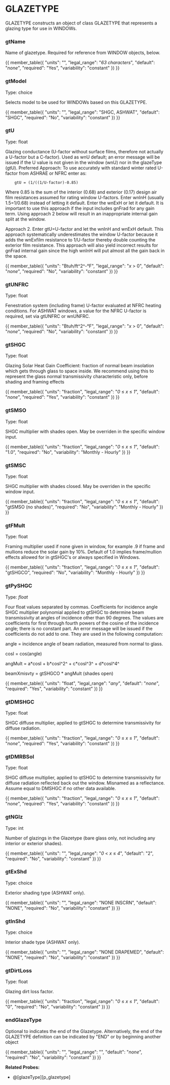# GLAZETYPE

GLAZETYPE constructs an object of class GLAZETYPE that represents a glazing type for use in WINDOWs.

### gtName

Name of glazetype. Required for reference from WINDOW objects, below.

{{
  member_table({
    "units": "",
    "legal_range": "*63 characters*", 
    "default": "*none*",
    "required": "Yes",
    "variability": "constant" 
  })
}}

### gtModel

Type: choice

Selects model to be used for WINDOWs based on this GLAZETYPE.

{{
  member_table({
    "units": "",
    "legal_range": "SHGC, ASHWAT", 
    "default": "SHGC",
    "required": "No",
    "variability": "constant" 
  })
}}

### gtU

Type: float

Glazing conductance (U-factor without surface films, therefore not actually a U-factor but a C-factor). Used as wnU default; an error message will be issued if the U value is not given in the window (wnU) nor in the glazeType (gtU). <!-- TODO: rename gtC? (Also wnU s/b wnC?) 7-2011 --> Preferred Approach: To use accurately with standard winter rated U-factor from ASHRAE or NFRC enter as:

        gtU = (1/((1/U-factor)-0.85)

Where 0.85 is the sum of the interior (0.68) and exterior (0.17) design air film resistances assumed for rating window U-factors. Enter wnInH (usually 1.5=1/0.68) instead of letting it default. Enter the wnExH or let it default. It is important to use this approach if the input includes gnFrad for any gain term. Using approach 2 below will result in an inappropriate internal gain split at the window.

Approach 2. Enter gtU=U-factor and let the wnInH and wnExH default. This approach systematically underestimates the window U-factor because it adds the wnExfilm resistance to 1/U-factor thereby double counting the exterior film resistance. This approach will also yield incorrect results for gnFrad internal gain since the high wnInH will put almost all the gain back in the space.

{{
  member_table({
    "units": "Btuh/ft^2^-°F",
    "legal_range": "*x* > 0", 
    "default": "*none*",
    "required": "No",
    "variability": "constant" 
  })
}}

### gtUNFRC

Type: float

Fenestration system (including frame) U-factor evaluated at NFRC heating conditions. For ASHWAT windows, a value for the NFRC U-factor is required, set via gtUNFRC or wnUNFRC.

{{
  member_table({
    "units": "Btuh/ft^2^-°F",
    "legal_range": "*x* > 0", 
    "default": "*none*",
    "required": "No",
    "variability": "constant" 
  })
}}

### gtSHGC

Type: float

Glazing Solar Heat Gain Coefficient: fraction of normal beam insolation which gets through glass to space inside. We recommend using this to represent the glass normal transmissivity characteristic only, before shading and framing effects

{{
  member_table({
    "units": "fraction",
    "legal_range": "*0* ≤ *x* ≤ *1*", 
    "default": "*none*",
    "required": "Yes",
    "variability": "constant" 
  })
}}

### gtSMSO

Type: float

SHGC multiplier with shades open. May be overriden in the specific window input.

{{
  member_table({
    "units": "fraction",
    "legal_range": "*0* ≤ *x* ≤ *1*", 
    "default": "1.0",
    "required": "No",
    "variability": "Monthly - Hourly" 
  })
}}

### gtSMSC

Type: float

SHGC multiplier with shades closed. May be overriden in the specific window input.

{{
  member_table({
    "units": "fraction",
    "legal_range": "*0* ≤ *x* ≤ *1*", 
    "default": "gtSMSO (no shades)",
    "required": "No",
    "variability": "Monthly - Hourly" 
  })
}}

### gtFMult

Type: float

Framing multiplier used if none given in window, for example .9 if frame and mullions reduce the solar gain by 10%. Default of 1.0 implies frame/mullion effects allowed for in gtSHGC's or always specified in Windows.

{{
  member_table({
    "units": "fraction",
    "legal_range": "*0* ≤ *x* ≤ *1*", 
    "default": "gtSHGCO",
    "required": "No",
    "variability": "Monthly - Hourly" 
  })
}}

### gtPySHGC 

Type: *float*

Four float values separated by commas. Coefficients for incidence angle SHGC multiplier polynomial applied to gtSHGC to determine beam transmissivity at angles of incidence other than 90 degrees. The values are coefficients for first through fourth powers of the cosine of the incidence angle; there is no constant part. An error message will be issued if the coefficients do not add to one. They are used in the following computation:

angle = incidence angle of beam radiation, measured from normal to glass.

cosI = cos(angle)

angMult = a\*cosI + b\*cosI^2^ + c\*cosI^3^ + d\*cosI^4^

beamXmisvty = gtSHGCO * angMult (shades open)

{{
  member_table({
    "units": "float",
    "legal_range": "*any*", 
    "default": "*none*",
    "required": "Yes",
    "variability": "constant" 
  })
}}

### gtDMSHGC

Type: float

SHGC diffuse multiplier, applied to gtSHGC to determine transmissivity for diffuse radiation.

{{
  member_table({
    "units": "fraction",
    "legal_range": "*0* ≤ *x* ≤ *1*", 
    "default": "*none*",
    "required": "Yes",
    "variability": "constant" 
  })
}}

### gtDMRBSol

Type: float

SHGC diffuse multiplier, applied to qtSHGC to determine transmissivity for diffuse radiation reflected back out the window. Misnamed as a reflectance. Assume equal to DMSHGC if no other data available.

{{
  member_table({
    "units": "fraction",
    "legal_range": "*0* ≤ *x* ≤ *1*", 
    "default": "*none*",
    "required": "Yes",
    "variability": "constant" 
  })
}}

### gtNGlz

Type: int

Number of glazings in the Glazetype (bare glass only, not including any interior or exterior shades).

{{
  member_table({
    "units": "",
    "legal_range": "*0* $<$ *x* ≤ *4*", 
    "default": "2",
    "required": "No",
    "variability": "constant" 
  })
}}

### gtExShd

Type: choice

Exterior shading type (ASHWAT only).

{{
  member_table({
    "units": "",
    "legal_range": "NONE INSCRN", 
    "default": "NONE",
    "required": "No",
    "variability": "constant" 
  })
}}

### gtInShd

Type: choice

Interior shade type (ASHWAT only).

{{
  member_table({
    "units": "",
    "legal_range": "NONE DRAPEMED", 
    "default": "NONE",
    "required": "No",
    "variability": "constant" 
  })
}}

### gtDirtLoss

Type: float

Glazing dirt loss factor.

{{
  member_table({
    "units": "fraction",
    "legal_range": "*0* ≤ *x* ≤ *1*", 
    "default": "0",
    "required": "No",
    "variability": "constant" 
  })
}}

### endGlazeType

Optional to indicates the end of the Glazetype. Alternatively, the end of the GLAZETYPE definition can be indicated by "END" or by beginning another object

{{
  member_table({
    "units": "",
    "legal_range": "", 
    "default": "*none*",
    "required": "No",
    "variability": "constant" 
  })
}}

**Related Probes:**

- @[glazeType][p_glazetype]
